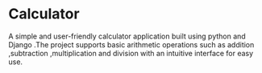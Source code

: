 # Calculator
A simple  and user-friendly calculator application built using python and Django .The project  supports basic arithmetic operations such as addition ,subtraction ,multiplication and division with an intuitive interface for easy use.
